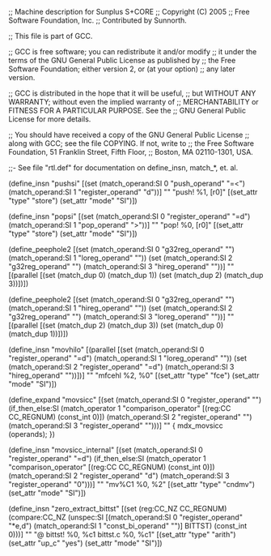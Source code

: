 ;;  Machine description for Sunplus S+CORE
;;  Copyright (C) 2005
;;  Free Software Foundation, Inc.
;;  Contributed by Sunnorth.

;; This file is part of GCC.

;; GCC is free software; you can redistribute it and/or modify
;; it under the terms of the GNU General Public License as published by
;; the Free Software Foundation; either version 2, or (at your option)
;; any later version.

;; GCC is distributed in the hope that it will be useful,
;; but WITHOUT ANY WARRANTY; without even the implied warranty of
;; MERCHANTABILITY or FITNESS FOR A PARTICULAR PURPOSE.  See the
;; GNU General Public License for more details.

;; You should have received a copy of the GNU General Public License
;; along with GCC; see the file COPYING.  If not, write to
;; the Free Software Foundation, 51 Franklin Street, Fifth Floor,
;; Boston, MA 02110-1301, USA.

;;- See file "rtl.def" for documentation on define_insn, match_*, et. al.

(define_insn "pushsi"
  [(set (match_operand:SI 0 "push_operand" "=<")
        (match_operand:SI 1 "register_operand" "d"))]
  ""
  "push!   %1, [r0]"
  [(set_attr "type" "store")
   (set_attr "mode" "SI")])

(define_insn "popsi"
  [(set (match_operand:SI 0 "register_operand" "=d")
        (match_operand:SI 1 "pop_operand" ">"))]
  ""
  "pop!    %0, [r0]"
  [(set_attr "type" "store")
   (set_attr "mode" "SI")])

(define_peephole2
  [(set (match_operand:SI 0 "g32reg_operand" "")
        (match_operand:SI 1 "loreg_operand" ""))
   (set (match_operand:SI 2 "g32reg_operand" "")
        (match_operand:SI 3 "hireg_operand" ""))]
  ""
  [(parallel
       [(set (match_dup 0) (match_dup 1))
        (set (match_dup 2) (match_dup 3))])])

(define_peephole2
  [(set (match_operand:SI 0 "g32reg_operand" "")
        (match_operand:SI 1 "hireg_operand" ""))
   (set (match_operand:SI 2 "g32reg_operand" "")
        (match_operand:SI 3 "loreg_operand" ""))]
  ""
  [(parallel
       [(set (match_dup 2) (match_dup 3))
        (set (match_dup 0) (match_dup 1))])])

(define_insn "movhilo"
  [(parallel
       [(set (match_operand:SI 0 "register_operand" "=d")
             (match_operand:SI 1 "loreg_operand" ""))
        (set (match_operand:SI 2 "register_operand" "=d")
             (match_operand:SI 3 "hireg_operand" ""))])]
  ""
  "mfcehl  %2, %0"
  [(set_attr "type" "fce")
   (set_attr "mode" "SI")])

(define_expand "movsicc"
  [(set (match_operand:SI 0 "register_operand" "")
        (if_then_else:SI (match_operator 1 "comparison_operator"
                          [(reg:CC CC_REGNUM) (const_int 0)])
                         (match_operand:SI 2 "register_operand" "")
                         (match_operand:SI 3 "register_operand" "")))]
  ""
{
  mdx_movsicc (operands);
})

(define_insn "movsicc_internal"
  [(set (match_operand:SI 0 "register_operand" "=d")
        (if_then_else:SI (match_operator 1 "comparison_operator"
                          [(reg:CC CC_REGNUM) (const_int 0)])
                         (match_operand:SI 2 "register_operand" "d")
                         (match_operand:SI 3 "register_operand" "0")))]
  ""
  "mv%C1   %0, %2"
  [(set_attr "type" "cndmv")
   (set_attr "mode" "SI")])

(define_insn "zero_extract_bittst"
  [(set (reg:CC_NZ CC_REGNUM)
        (compare:CC_NZ (unspec:SI
                        [(match_operand:SI 0 "register_operand" "*e,d")
                         (match_operand:SI 1 "const_bi_operand" "")]
                        BITTST)
                       (const_int 0)))]
  ""
  "@
   bittst!  %0, %c1
   bittst.c %0, %c1"
  [(set_attr "type" "arith")
   (set_attr "up_c" "yes")
   (set_attr "mode" "SI")])

